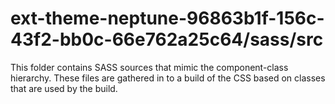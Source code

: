 # ext-theme-neptune-96863b1f-156c-43f2-bb0c-66e762a25c64/sass/src

This folder contains SASS sources that mimic the component-class hierarchy. These files
are gathered in to a build of the CSS based on classes that are used by the build.
